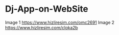 # Dj-App-on-WebSite

Image 1 
https://www.hizliresim.com/omc2691
Image 2
https://www.hizliresim.com/cloka2b

